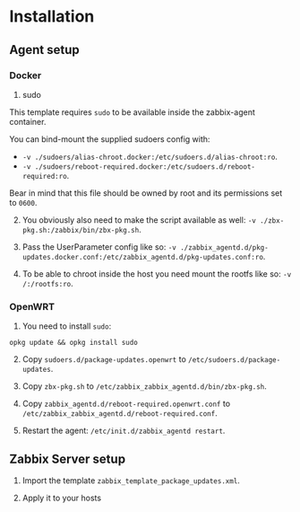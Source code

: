 # Installation

## Agent setup

### Docker

1. sudo

This template requires `sudo` to be available inside the zabbix-agent container.

You can bind-mount the supplied sudoers config with:
- `-v ./sudoers/alias-chroot.docker:/etc/sudoers.d/alias-chroot:ro`.
- `-v ./sudoers/reboot-required.docker:/etc/sudoers.d/reboot-required:ro`.

Bear in mind that this file should be owned by root and its permissions set to `0600`.

2. You obviously also need to make the script available as well: `-v ./zbx-pkg.sh:/zabbix/bin/zbx-pkg.sh`.

3. Pass the UserParameter config like so: `-v ./zabbix_agentd.d/pkg-updates.docker.conf:/etc/zabbix_agentd.d/pkg-updates.conf:ro`.

4. To be able to chroot inside the host you need mount the rootfs like so: `-v /:/rootfs:ro`.

### OpenWRT

1. You need to install `sudo`:

```
opkg update && opkg install sudo
```

2. Copy `sudoers.d/package-updates.openwrt` to `/etc/sudoers.d/package-updates`.

3. Copy `zbx-pkg.sh` to `/etc/zabbix_zabbix_agentd.d/bin/zbx-pkg.sh`.

4. Copy `zabbix_agentd.d/reboot-required.openwrt.conf` to `/etc/zabbix_zabbix_agentd.d/reboot-required.conf`.

5. Restart the agent: `/etc/init.d/zabbix_agentd restart`.

## Zabbix Server setup

1. Import the template `zabbix_template_package_updates.xml`.

2. Apply it to your hosts
